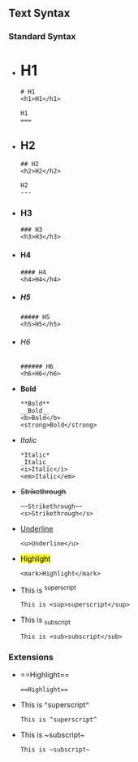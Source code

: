 ## Text Syntax

### Standard Syntax

- # H1
    ```
    # H1
    <h1>H1</h1>
    ```
    ```
    H1
    ===
    ```
- ## H2
    ```
    ## H2
    <h2>H2</h2>
    ```
    ```
    H2
    ---
    ```
- ### H3
    ```
    ### H3
    <h3>H3</h3>
    ```
- #### H4
    ```
    #### H4
    <h4>H4</h4>
    ```
- ##### H5
    ```
    ##### H5
    <h5>H5</h5>
    ```
- ###### H6
    ```
    ###### H6
    <h6>H6</h6>
    ```
- **Bold**
    ```
    **Bold**
    __Bold__
    <b>Bold</b>
    <strong>Bold</strong>
    ```
- *Italic*
    ```
    *Italic*
    _Italic_
    <i>Italic</i>
    <em>Italic</em>
    ```
- ~~Strikethrough~~
    ```
    ~~Strikethrough~~
    <s>Strikethrough</s>
    ```
- <u>Underline</u>
    ```
    <u>Underline</u>
    ```
- <mark>Highlight</mark>
    ```
    <mark>Highlight</mark>
    ```
- This is <sup>superscript</sup>
    ```
    This is <sup>superscript</sup>
    ```
- This is <sub>subscript</sub>
    ```
    This is <sub>subscript</sub>
    ```

### Extensions

- ==Highlight==
    ```
    ==Highlight==
    ```
- This is ^superscript^
    ```
    This is ^superscript^
    ```
- This is ~subscript~
    ```
    This is ~subscript~
    ```